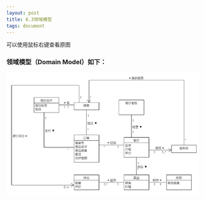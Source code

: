 ```yaml
---
layout: post
title: 6.3领域模型
tags: document
---
```


可以使用鼠标右键查看原图

### 领域模型（Domain Model）如下：

![顾客用例][1]



[1]: https://github.com/ChickenDinner8/ChickenDinner8.github.io/blob/master/public/img/DomainModel/domain%20model.png?raw=true
